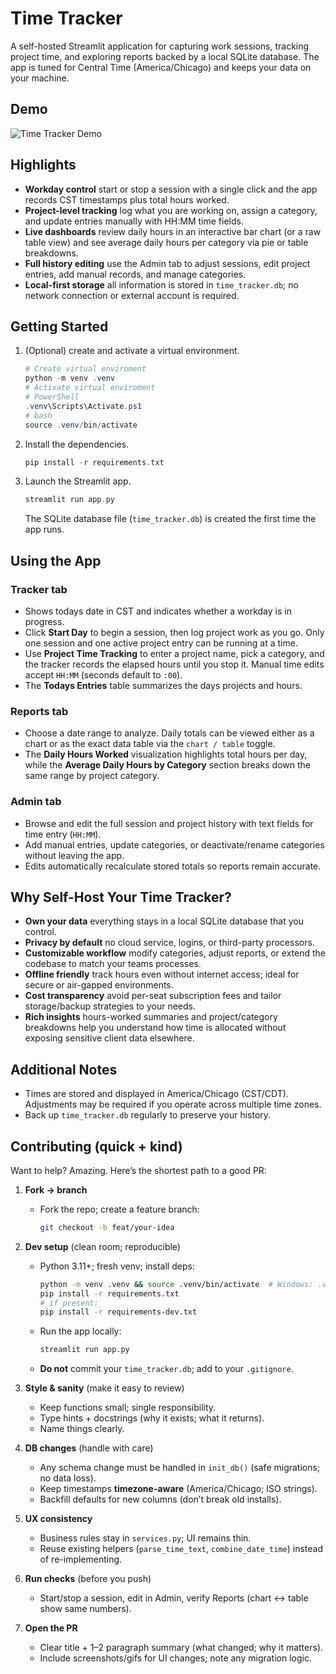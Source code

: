 # Time Tracker

A self-hosted Streamlit application for capturing work sessions, tracking project time, and exploring reports backed by a local SQLite database. The app is tuned for Central Time (America/Chicago) and keeps your data on your machine.

## Demo

![Time Tracker Demo](https://pbrazeale.github.io/images/time_tracker.gif)

## Highlights

- **Workday control** start or stop a session with a single click and the app records CST timestamps plus total hours worked.
- **Project-level tracking** log what you are working on, assign a category, and update entries manually with HH:MM time fields.
- **Live dashboards** review daily hours in an interactive bar chart (or a raw table view) and see average daily hours per category via pie or table breakdowns.
- **Full history editing** use the Admin tab to adjust sessions, edit project entries, add manual records, and manage categories.
- **Local-first storage** all information is stored in `time_tracker.db`; no network connection or external account is required.

## Getting Started

1. (Optional) create and activate a virtual environment.
   ```powershell
   # Create virtual enviroment
   python -m venv .venv
   # Activate virtual enviroment
   # PowerShell
   .venv\Scripts\Activate.ps1
   # bash
   source .venv/bin/activate
   ```
2. Install the dependencies.
   ```powershell
   pip install -r requirements.txt
   ```
3. Launch the Streamlit app.
   ```powershell
   streamlit run app.py
   ```
   The SQLite database file (`time_tracker.db`) is created the first time the app runs.

## Using the App

### Tracker tab

- Shows todays date in CST and indicates whether a workday is in progress.
- Click **Start Day** to begin a session, then log project work as you go. Only one session and one active project entry can be running at a time.
- Use **Project Time Tracking** to enter a project name, pick a category, and the tracker records the elapsed hours until you stop it. Manual time edits accept `HH:MM` (seconds default to `:00`).
- The **Todays Entries** table summarizes the days projects and hours.

### Reports tab

- Choose a date range to analyze. Daily totals can be viewed either as a chart or as the exact data table via the `chart / table` toggle.
- The **Daily Hours Worked** visualization highlights total hours per day, while the **Average Daily Hours by Category** section breaks down the same range by project category.

### Admin tab

- Browse and edit the full session and project history with text fields for time entry (`HH:MM`).
- Add manual entries, update categories, or deactivate/rename categories without leaving the app.
- Edits automatically recalculate stored totals so reports remain accurate.

## Why Self-Host Your Time Tracker?

- **Own your data** everything stays in a local SQLite database that you control.
- **Privacy by default** no cloud service, logins, or third-party processors.
- **Customizable workflow** modify categories, adjust reports, or extend the codebase to match your teams processes.
- **Offline friendly** track hours even without internet access; ideal for secure or air-gapped environments.
- **Cost transparency** avoid per-seat subscription fees and tailor storage/backup strategies to your needs.
- **Rich insights** hours-worked summaries and project/category breakdowns help you understand how time is allocated without exposing sensitive client data elsewhere.

## Additional Notes

- Times are stored and displayed in America/Chicago (CST/CDT). Adjustments may be required if you operate across multiple time zones.
- Back up `time_tracker.db` regularly to preserve your history.

## Contributing (quick + kind)

Want to help? Amazing. Here’s the shortest path to a good PR:

1. **Fork → branch**

   - Fork the repo; create a feature branch:
     ```bash
     git checkout -b feat/your-idea
     ```

2. **Dev setup** (clean room; reproducible)

   - Python 3.11+; fresh venv; install deps:
     ```bash
     python -m venv .venv && source .venv/bin/activate  # Windows: .venv\Scripts\activate
     pip install -r requirements.txt
     # if present:
     pip install -r requirements-dev.txt
     ```
   - Run the app locally:
     ```bash
     streamlit run app.py
     ```
   - **Do not** commit your `time_tracker.db`; add to your `.gitignore`.

3. **Style & sanity** (make it easy to review)

   - Keep functions small; single responsibility.
   - Type hints + docstrings (why it exists; what it returns).
   - Name things clearly.

4. **DB changes** (handle with care)

   - Any schema change must be handled in `init_db()` (safe migrations; no data loss).
   - Keep timestamps **timezone-aware** (America/Chicago; ISO strings).
   - Backfill defaults for new columns (don’t break old installs).

5. **UX consistency**

   - Business rules stay in `services.py`; UI remains thin.
   - Reuse existing helpers (`parse_time_text`, `combine_date_time`) instead of re-implementing.

6. **Run checks** (before you push)

   - Start/stop a session, edit in Admin, verify Reports (chart ↔ table show same numbers).

7. **Open the PR**
   - Clear title + 1–2 paragraph summary (what changed; why it matters).
   - Include screenshots/gifs for UI changes; note any migration logic.
